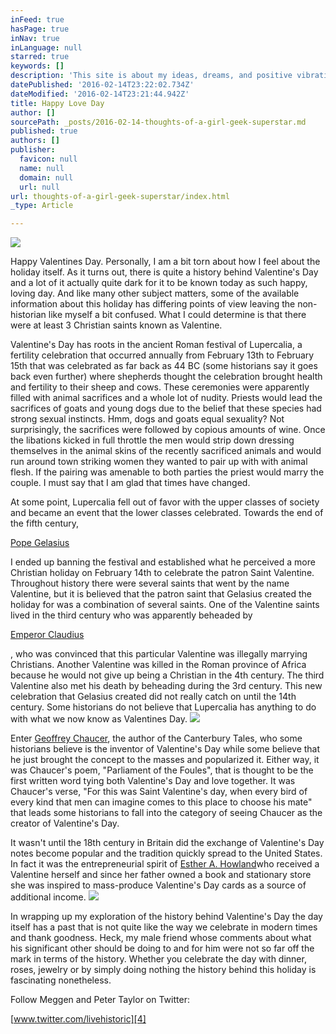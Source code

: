 ```yaml
---
inFeed: true
hasPage: true
inNav: true
inLanguage: null
starred: true
keywords: []
description: 'This site is about my ideas, dreams, and positive vibrations on the world '
datePublished: '2016-02-14T23:22:02.734Z'
dateModified: '2016-02-14T23:21:44.942Z'
title: Happy Love Day
author: []
sourcePath: _posts/2016-02-14-thoughts-of-a-girl-geek-superstar.md
published: true
authors: []
publisher:
  favicon: null
  name: null
  domain: null
  url: null
url: thoughts-of-a-girl-geek-superstar/index.html
_type: Article

---
```

![](https://the-grid-user-content.s3-us-west-2.amazonaws.com/316fde7a-f88a-4f63-b50d-4b9836536d64.jpg)

Happy Valentines Day. Personally, I am a bit torn about how I feel about the holiday itself. As it turns out, there is quite a history behind Valentine's Day and a lot of it actually quite dark for it to be known today as such happy, loving day. And like many other subject matters, some of the available information about this holiday has differing points of view leaving the non-historian like myself a bit confused. What I could determine is that there were at least 3 Christian saints known as Valentine.

Valentine's Day has roots in the ancient Roman festival of  Lupercalia, a fertility celebration that occurred annually from February 13th to February 15th that was celebrated as far back as 44 BC (some historians say it goes back even further) where shepherds thought the celebration brought health and fertility to their sheep and cows. These ceremonies were apparently filled with animal sacrifices and a whole lot of nudity. Priests would lead the sacrifices of goats and young dogs due to the belief that these species had strong sexual instincts. Hmm, dogs and goats equal sexuality? Not surprisingly, the sacrifices were followed by copious amounts of wine. Once the libations kicked in full throttle the men would strip down dressing themselves in the animal skins of the recently sacrificed animals and would run around town striking women they wanted to pair up with with animal flesh. If the pairing was amenable to both parties the priest would marry the couple. I must say that I am glad that times have changed.

At some point, Lupercalia fell out of favor with the upper classes of society and became an event that the lower classes celebrated. Towards the end of the fifth century,

[Pope Gelasius][0]

I ended up banning the festival and established what he perceived a more Christian holiday on February 14th to celebrate the patron Saint Valentine. Throughout history there were several saints that went by the name Valentine, but it is believed that the patron saint that Gelasius created the holiday for was a combination of several saints. One of the Valentine saints lived in the third century who was apparently beheaded by

[Emperor Claudius][1]

, who was convinced that this particular Valentine was illegally marrying Christians. Another Valentine was killed in the Roman province of Africa because he would not give up being a Christian in the 4th century. The third Valentine also met his death by beheading during the 3rd century. This new celebration that Gelasius created did not really catch on until the 14th century. Some historians do not believe that Lupercalia has anything to do with what we now know as Valentines Day.
![](https://the-grid-user-content.s3-us-west-2.amazonaws.com/6b4dee2d-446e-4642-9e15-7c53df3c1eb2.jpg)

Enter [Geoffrey Chaucer][2], the author of the Canterbury Tales, who some historians believe is the inventor of Valentine's Day while some believe that he just brought the concept to the masses and popularized it. Either way, it was Chaucer's poem, "Parliament of the Foules", that is thought to be the first written word tying both Valentine's Day and love together. It was Chaucer's verse, "For this was Saint Valentine's day, when every bird of every kind that men can imagine comes to this place to choose his mate" that leads some historians to fall into the category of seeing Chaucer as the creator of Valentine's Day.

It wasn't until the 18th century in Britain did the exchange of Valentine's Day notes become popular and the tradition quickly spread to the United States. In fact it was the entrepreneurial spirit of [Esther A. Howland][3]who received a Valentine herself and since her father owned a book and stationary store she was inspired to mass-produce Valentine's Day cards as a source of additional income.
![](https://the-grid-user-content.s3-us-west-2.amazonaws.com/2b02a9e9-77c3-4774-84a3-71aaf236f551.jpg)

In wrapping up my exploration of the history behind Valentine's Day the day itself has a past that is not quite like the way we celebrate in modern times and thank goodness. Heck, my male friend whose comments about what his significant other should be doing to and for him were not so far off the mark in terms of the history. Whether you celebrate the day with dinner, roses, jewelry or by simply doing nothing the history behind this holiday is fascinating nonetheless.

Follow Meggen and Peter Taylor on Twitter:

[www.twitter.com/livehistoric][4]

[0]: http://www.history.com/topics/valentines-day/history-of-valentines-day
[1]: http://www.npr.org/2011/02/14/133693152/the-dark-origins-of-valentines-day
[2]: http://now.dartmouth.edu/2014/02/happy-valentines-day-thanks-chaucer
[3]: http://www.infostarbase.com/holidays/valentines/mother.php
[4]: http://www.twitter.com/livehistoric